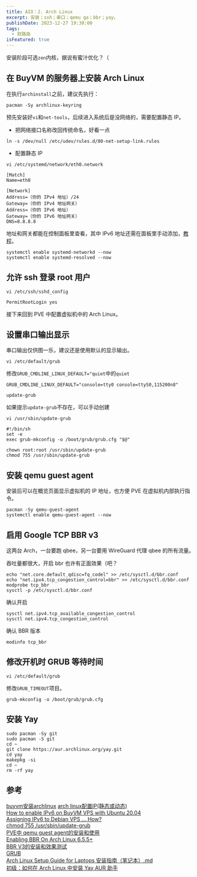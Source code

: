 ```yaml
---
title: AIO：2. Arch Linux
excerpt: 安装；ssh；串口；qemu ga；bbr；yay。
publishDate: 2023-12-27 19:30:00
tags:
  - 软路由
isFeatured: true
---
```


安装阶段可选```zen```内核，据说有蜜汁优化？（


## 在 BuyVM 的服务器上安装 Arch Linux
在执行```archinstall```之前，建议先执行：

```
pacman -Sy archlinux-keyring
```

预先安装好```vi```和```net-tools```，后续进入系统后是没网络的，需要配置静态 IP。

* 把网络接口名称改回传统命名，好看一点

```
ln -s /dev/null /etc/udev/rules.d/80-net-setup-link.rules
```

* 配置静态 IP

```
vi /etc/systemd/network/eth0.network
```

```
[Match]
Name=eth0

[Network]
Address=（你的 IPv4 地址）/24
Gateway=（你的 IPv4 地址网关）
Address=（你的 IPv6 地址）
Gateway=（你的 IPv6 地址网关）
DNS=8.8.8.8
```

地址和网关都能在控制面板里查看，其中 IPv6 地址还需在面板里手动添加，[教程](https://dausruddin.com/how-to-enable-ipv6-on-buyvm-vps-with-ubuntu-20-04/)。

```
systemctl enable systemd-networkd --now
systemctl enable systemd-resolved --now
```


## 允许 ssh 登录 root 用户

```
vi /etc/ssh/sshd_config
```

```
PermitRootLogin yes
```

接下来回到 PVE 中配置虚拟机中的 Arch Linux。


## 设置串口输出显示
串口输出仅供图一乐，建议还是使用默认的显示输出。

```
vi /etc/default/grub
```
修改```GRUB_CMDLINE_LINUX_DEFAULT="quiet```中的```quiet```

```
GRUB_CMDLINE_LINUX_DEFAULT="console=tty0 console=ttyS0,115200n8"
```

```
update-grub
```

如果提示```update-grub```不存在，可以手动创建

```
vi /usr/sbin/update-grub
```

```
#!/bin/sh
set -e
exec grub-mkconfig -o /boot/grub/grub.cfg "$@"
```

```
chown root:root /usr/sbin/update-grub
chmod 755 /usr/sbin/update-grub
```


## 安装 qemu guest agent
安装后可以在概览页面显示虚拟机的 IP 地址，也方便 PVE 在虚拟机内部执行指令。

```
pacman -Sy qemu-guest-agent
systemctl enable qemu-guest-agent --now
```


## 启用 Google TCP BBR v3
这两台 Arch，一台要跑 qbee，另一台要用 WireGuard 代理 qbee 的所有流量。

吞吐量都很大，开启 bbr 也许有正面效果（吧？

```
echo "net.core.default_qdisc=fq_codel" >> /etc/sysctl.d/bbr.conf
echo "net.ipv4.tcp_congestion_control=bbr" >> /etc/sysctl.d/bbr.conf
modprobe tcp_bbr
sysctl -p /etc/sysctl.d/bbr.conf
```

确认开启

```
sysctl net.ipv4.tcp_available_congestion_control
sysctl net.ipv4.tcp_congestion_control
```

确认 BBR 版本

```
modinfo tcp_bbr
```


## 修改开机时 GRUB 等待时间

```
vi /etc/default/grub
```

修改```GRUB_TIMEOUT```项目。

```
grub-mkconfig -o /boot/grub/grub.cfg
```



## 安装 Yay

```
sudo pacman -Sy git
sudo pacman -S git
cd ~
git clone https://aur.archlinux.org/yay.git
cd yay
makepkg -si
cd ~
rm -rf yay
```

## 参考
[buyvm安装archlinux](https://lala.im/7262.html)
[arch linux配置IP(静态或动态)](https://cloud-atlas.readthedocs.io/zh-cn/latest/linux/arch_linux/archlinux_config_ip.html)  
[How to enable IPv6 on BuyVM VPS with Ubuntu 20.04](https://dausruddin.com/how-to-enable-ipv6-on-buyvm-vps-with-ubuntu-20-04/)  
[Assigning IPv6 to Debian VPS ... How?](https://lowendtalk.com/discussion/169031/assigning-ipv6-to-debian-vps-how)  
[chmod 755 /usr/sbin/update-grub](https://askubuntu.com/questions/418666/update-grub-command-not-found)  
[PVE中 qemu guest agent的安装和使用](https://foxi.buduanwang.vip/virtualization/pve/530.html/)  
[Enabling BBR On Arch Linux 6.5.5+](https://gist.github.com/epyonavenger/a7d0bdcdb64169c4b0031391e10ff203)  
[BBR V3的安装和效果测试](https://www.hishd.top/archives/2024/279)  
[GRUB](https://wiki.archlinuxcn.org/zh-hans/GRUB)  
[Arch Linux Setup Guide for Laptops 安装指南（笔记本）.md](https://gist.github.com/howyay/d9db9c0549eae51fbe97deb382a42933)  
[初级：如何在 Arch Linux 中安装 Yay AUR 助手 ](https://linux.cn/article-14846-1.html)  